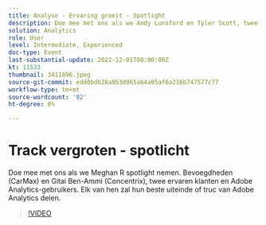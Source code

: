 ```yaml
---
title: Analyse - Ervaring groeit - Spotlight
description: Doe mee met ons als we Andy Lunsford en Tyler Scott, twee ervaren klanten en Adobe Analytics-gebruikers in de schijnwerpers zetten. Elk van hen zal hun beste uiteinde of truc van Adobe Analytics delen. Hun vergadering wordt gevolgd door de mogelijkheid om vragen live te stellen. Je wilt dit niet missen.
solution: Analytics
role: User
level: Intermediate, Experienced
doc-type: Event
last-substantial-update: 2022-12-01T00:00:00Z
kt: 11533
thumbnail: 3411896.jpeg
source-git-commit: edd0bdb28a9b3d065a64a95af6a216b747577c77
workflow-type: tm+mt
source-wordcount: '82'
ht-degree: 0%

---
```


# Track vergroten - spotlicht

Doe mee met ons als we Meghan R spotlight nemen. Bevoegdheden (CarMax) en Gitai Ben-Ammi (Concentrix), twee ervaren klanten en Adobe Analytics-gebruikers. Elk van hen zal hun beste uiteinde of truc van Adobe Analytics delen.

>[!VIDEO](https://video.tv.adobe.com/v/3411896/?quality=12&learn=on)
